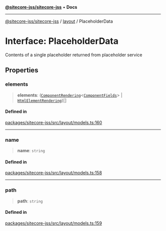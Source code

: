 [**@sitecore-jss/sitecore-jss**](../../README.md) • **Docs**

***

[@sitecore-jss/sitecore-jss](../../README.md) / [layout](../README.md) / PlaceholderData

# Interface: PlaceholderData

Contents of a single placeholder returned from placeholder service

## Properties

### elements

> **elements**: ([`ComponentRendering`](ComponentRendering.md)\<[`ComponentFields`](ComponentFields.md)\> \| [`HtmlElementRendering`](HtmlElementRendering.md))[]

#### Defined in

[packages/sitecore-jss/src/layout/models.ts:160](https://github.com/Sitecore/jss/blob/2c037b1db9e09367420bc13389995d0890265712/packages/sitecore-jss/src/layout/models.ts#L160)

***

### name

> **name**: `string`

#### Defined in

[packages/sitecore-jss/src/layout/models.ts:158](https://github.com/Sitecore/jss/blob/2c037b1db9e09367420bc13389995d0890265712/packages/sitecore-jss/src/layout/models.ts#L158)

***

### path

> **path**: `string`

#### Defined in

[packages/sitecore-jss/src/layout/models.ts:159](https://github.com/Sitecore/jss/blob/2c037b1db9e09367420bc13389995d0890265712/packages/sitecore-jss/src/layout/models.ts#L159)
